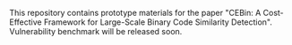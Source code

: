 This repository contains prototype materials for the paper "CEBin: A Cost-Effective Framework for Large-Scale Binary Code Similarity Detection". Vulnerability benchmark will be released soon.
